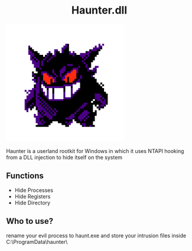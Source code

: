 <h1 align="center">Haunter.dll</h1>

<p style="text-align: left;"><img src="giphy.gif"></p>

Haunter is a userland rootkit for Windows in which it uses NTAPI hooking from a DLL injection to hide itself on the system

## Functions

* Hide Processes
* Hide Registers
* Hide Directory

## Who to use?

rename your evil process to haunt.exe and store your intrusion files inside C:\\ProgramData\\haunter\\

